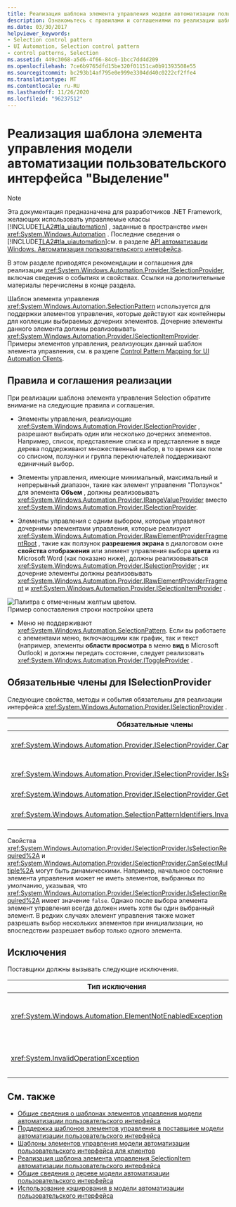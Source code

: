 ```yaml
---
title: Реализация шаблона элемента управления модели автоматизации пользовательского интерфейса "Выделение"
description: Ознакомьтесь с правилами и соглашениями по реализации шаблона элемента управления Selection в модели автоматизации пользовательского интерфейса. См. раздел обязательные элементы для интерфейса Иселектионпровидер.
ms.date: 03/30/2017
helpviewer_keywords:
- Selection control pattern
- UI Automation, Selection control pattern
- control patterns, Selection
ms.assetid: 449c3068-a5d6-4f66-84c6-1bcc7dd4d209
ms.openlocfilehash: 7ce6b9765dfd15be320f01151ca0b91393508e55
ms.sourcegitcommit: bc293b14af795e0e999e3304dd40c0222cf2ffe4
ms.translationtype: MT
ms.contentlocale: ru-RU
ms.lasthandoff: 11/26/2020
ms.locfileid: "96237512"
---
```

# <a name="implementing-the-ui-automation-selection-control-pattern"></a>Реализация шаблона элемента управления модели автоматизации пользовательского интерфейса "Выделение"

> [!NOTE]
> Эта документация предназначена для разработчиков .NET Framework, желающих использовать управляемые классы [!INCLUDE[TLA2#tla_uiautomation](../../../includes/tla2sharptla-uiautomation-md.md)] , заданные в пространстве имен <xref:System.Windows.Automation> . Последние сведения о [!INCLUDE[TLA2#tla_uiautomation](../../../includes/tla2sharptla-uiautomation-md.md)]см. в разделе [API автоматизации Windows. Автоматизация пользовательского интерфейса](/windows/win32/winauto/entry-uiauto-win32).  
  
 В этом разделе приводятся рекомендации и соглашения для реализации <xref:System.Windows.Automation.Provider.ISelectionProvider>, включая сведения о событиях и свойствах. Ссылки на дополнительные материалы перечислены в конце раздела.  
  
 Шаблон элемента управления <xref:System.Windows.Automation.SelectionPattern> используется для поддержки элементов управления, которые действуют как контейнеры для коллекции выбираемых дочерних элементов. Дочерние элементы данного элемента должны реализовывать <xref:System.Windows.Automation.Provider.ISelectionItemProvider>. Примеры элементов управления, реализующих данный шаблон элемента управления, см. в разделе [Control Pattern Mapping for UI Automation Clients](control-pattern-mapping-for-ui-automation-clients.md).  
  
<a name="Implementation_Guidelines_and_Conventions"></a>

## <a name="implementation-guidelines-and-conventions"></a>Правила и соглашения реализации  

 При реализации шаблона элемента управления Selection обратите внимание на следующие правила и соглашения.  
  
- Элементы управления, реализующие <xref:System.Windows.Automation.Provider.ISelectionProvider> , разрешают выбирать один или несколько дочерних элементов. Например, список, представление списка и представление в виде дерева поддерживают множественный выбор, в то время как поле со списком, ползунки и группа переключателей поддерживают единичный выбор.  
  
- Элементы управления, имеющие минимальный, максимальный и непрерывный диапазон, такие как элемент управления "Ползунок" для элемента **Объем** , должны реализовывать <xref:System.Windows.Automation.Provider.IRangeValueProvider> вместо <xref:System.Windows.Automation.Provider.ISelectionProvider>.  
  
- Элементы управления с одним выбором, которые управляют дочерними элементами управления, которые реализуют <xref:System.Windows.Automation.Provider.IRawElementProviderFragmentRoot> , такие как ползунок **разрешения экрана** в диалоговом окне **свойства отображения** или элемент управления выбора **цвета** из Microsoft Word (как показано ниже), должны реализовываться <xref:System.Windows.Automation.Provider.ISelectionProvider> ; их дочерние элементы должны реализовывать <xref:System.Windows.Automation.Provider.IRawElementProviderFragment> и <xref:System.Windows.Automation.Provider.ISelectionItemProvider> .  
  
 ![Палитра с отмеченным желтым цветом.](./media/uia-valuepattern-colorpicker.png "UIA_ValuePattern_ColorPicker")  
Пример сопоставления строки настройки цвета  
  
- Меню не поддерживают <xref:System.Windows.Automation.SelectionPattern>. Если вы работаете с элементами меню, включающими как график, так и текст (например, элементы **области просмотра** в меню **вид** в Microsoft Outlook) и должны передать состояние, следует реализовать <xref:System.Windows.Automation.Provider.IToggleProvider> .  
  
<a name="Required_Members_for_ISelectionProvider"></a>

## <a name="required-members-for-iselectionprovider"></a>Обязательные члены для ISelectionProvider  

 Следующие свойства, методы и события обязательны для реализации интерфейса <xref:System.Windows.Automation.Provider.ISelectionProvider> .  
  
|Обязательные члены|Тип|Примечания|  
|----------------------|----------|-----------|  
|<xref:System.Windows.Automation.Provider.ISelectionProvider.CanSelectMultiple%2A>|Свойство.|Должно поддерживать события изменения свойства с помощью <xref:System.Windows.Automation.Automation.AddAutomationPropertyChangedEventHandler%2A> и <xref:System.Windows.Automation.Automation.RemoveAutomationPropertyChangedEventHandler%2A>.|  
|<xref:System.Windows.Automation.Provider.ISelectionProvider.IsSelectionRequired%2A>|Свойство.|Должно поддерживать события изменения свойства с помощью <xref:System.Windows.Automation.Automation.AddAutomationPropertyChangedEventHandler%2A> и <xref:System.Windows.Automation.Automation.RemoveAutomationPropertyChangedEventHandler%2A>.|  
|<xref:System.Windows.Automation.Provider.ISelectionProvider.GetSelection%2A>|Метод|Нет|  
|<xref:System.Windows.Automation.SelectionPatternIdentifiers.InvalidatedEvent>|Событие|Возникает, когда выделение в контейнере существенно изменилось и требуется отправить больше событий добавления и удаления, чем позволяет константа <xref:System.Windows.Automation.Provider.AutomationInteropProvider.InvalidateLimit> .|  
  
 Свойства <xref:System.Windows.Automation.Provider.ISelectionProvider.IsSelectionRequired%2A> и <xref:System.Windows.Automation.Provider.ISelectionProvider.CanSelectMultiple%2A> могут быть динамическими. Например, начальное состояние элемента управления может не иметь элементов, выбранных по умолчанию, указывая, что <xref:System.Windows.Automation.Provider.ISelectionProvider.IsSelectionRequired%2A> имеет значение `false`. Однако после выбора элемента элемент управления всегда должен иметь хотя бы один выбранный элемент. В редких случаях элемент управления также может разрешать выбор нескольких элементов при инициализации, но впоследствии разрешает выбор только одного элемента.  
  
<a name="Exceptions"></a>

## <a name="exceptions"></a>Исключения  

 Поставщики должны вызывать следующие исключения.  
  
|Тип исключения|Условие|  
|--------------------|---------------|  
|<xref:System.Windows.Automation.ElementNotEnabledException>|Если элемент управления не включен.|  
|<xref:System.InvalidOperationException>|Если элемент управления скрыт.|  
  
## <a name="see-also"></a>См. также

- [Общие сведения о шаблонах элементов управления модели автоматизации пользовательского интерфейса](ui-automation-control-patterns-overview.md)
- [Поддержка шаблонов элементов управления в поставщике модели автоматизации пользовательского интерфейса](support-control-patterns-in-a-ui-automation-provider.md)
- [Шаблоны элементов управления модели автоматизации пользовательского интерфейса для клиентов](ui-automation-control-patterns-for-clients.md)
- [Реализация шаблона элемента управления SelectionItem автоматизации пользовательского интерфейса](implementing-the-ui-automation-selectionitem-control-pattern.md)
- [Общие сведения о дереве модели автоматизации пользовательского интерфейса](ui-automation-tree-overview.md)
- [Использование кэширования в модели автоматизации пользовательского интерфейса](use-caching-in-ui-automation.md)
